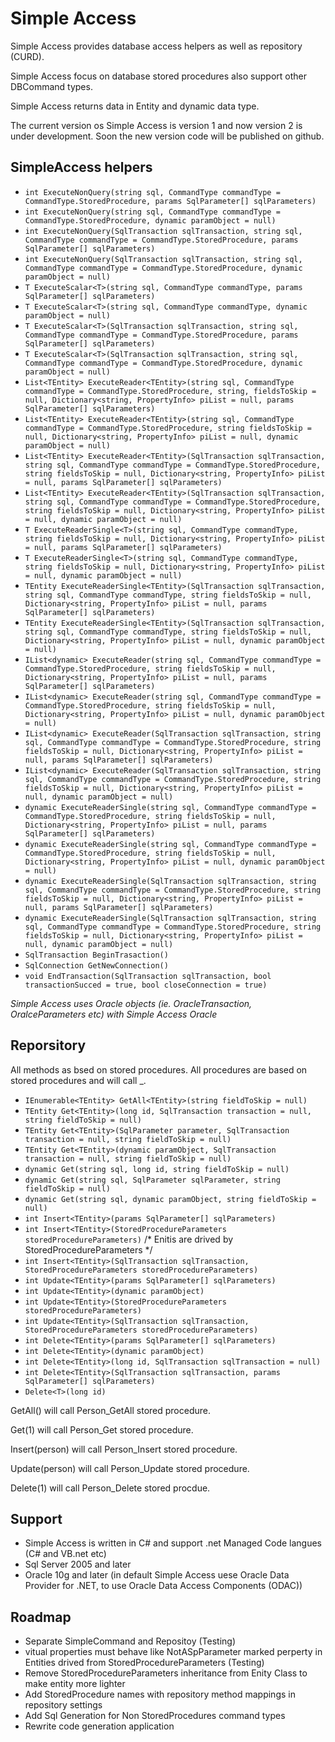 # Simple Access
Simple Access provides database access helpers as well as repository (CURD).

Simple Access focus on database stored procedures also support other DBCommand types.

Simple Access returns data in Entity and dynamic data type.

The current version os Simple Access is version 1 and now version 2 is under development. Soon the new version code will be published on github.

## SimpleAccess helpers
- `int ExecuteNonQuery(string sql, CommandType commandType = CommandType.StoredProcedure, params SqlParameter[] sqlParameters)`
- `int ExecuteNonQuery(string sql, CommandType commandType = CommandType.StoredProcedure, dynamic paramObject = null)`
- `int ExecuteNonQuery(SqlTransaction sqlTransaction, string sql, CommandType commandType = CommandType.StoredProcedure, params SqlParameter[] sqlParameters)`
- `int ExecuteNonQuery(SqlTransaction sqlTransaction, string sql, CommandType commandType = CommandType.StoredProcedure, dynamic paramObject = null)`
- `T ExecuteScalar<T>(string sql, CommandType commandType, params SqlParameter[] sqlParameters)`
- `T ExecuteScalar<T>(string sql, CommandType commandType, dynamic paramObject = null)`
- `T ExecuteScalar<T>(SqlTransaction sqlTransaction, string sql, CommandType commandType = CommandType.StoredProcedure, params SqlParameter[] sqlParameters)`
- `T ExecuteScalar<T>(SqlTransaction sqlTransaction, string sql, CommandType commandType = CommandType.StoredProcedure, dynamic paramObject = null)`
- `List<TEntity> ExecuteReader<TEntity>(string sql, CommandType commandType = CommandType.StoredProcedure, string, fieldsToSkip = null, Dictionary<string, PropertyInfo> piList = null, params SqlParameter[] sqlParameters)`
- `List<TEntity> ExecuteReader<TEntity>(string sql, CommandType commandType = CommandType.StoredProcedure, string fieldsToSkip = null, Dictionary<string, PropertyInfo> piList = null, dynamic paramObject = null)`
- `List<TEntity> ExecuteReader<TEntity>(SqlTransaction sqlTransaction, string sql, CommandType commandType = CommandType.StoredProcedure, string fieldsToSkip = null, Dictionary<string, PropertyInfo> piList = null, params SqlParameter[] sqlParameters)`
- `List<TEntity> ExecuteReader<TEntity>(SqlTransaction sqlTransaction, string sql, CommandType commandType = CommandType.StoredProcedure, string fieldsToSkip = null, Dictionary<string, PropertyInfo> piList = null, dynamic paramObject = null)`
- `T ExecuteReaderSingle<T>(string sql, CommandType commandType, string fieldsToSkip = null, Dictionary<string, PropertyInfo> piList = null, params SqlParameter[] sqlParameters)`
- `T ExecuteReaderSingle<T>(string sql, CommandType commandType, string fieldsToSkip = null, Dictionary<string, PropertyInfo> piList = null, dynamic paramObject = null)`
- `TEntity ExecuteReaderSingle<TEntity>(SqlTransaction sqlTransaction, string sql, CommandType commandType, string fieldsToSkip = null, Dictionary<string, PropertyInfo> piList = null, params SqlParameter[] sqlParameters)`
- `TEntity ExecuteReaderSingle<TEntity>(SqlTransaction sqlTransaction, string sql, CommandType commandType, string fieldsToSkip = null, Dictionary<string, PropertyInfo> piList = null, dynamic paramObject = null)` 
- `IList<dynamic> ExecuteReader(string sql, CommandType commandType = CommandType.StoredProcedure, string fieldsToSkip = null, Dictionary<string, PropertyInfo> piList = null, params SqlParameter[] sqlParameters)`
- `IList<dynamic> ExecuteReader(string sql, CommandType commandType = CommandType.StoredProcedure, string fieldsToSkip = null, Dictionary<string, PropertyInfo> piList = null, dynamic paramObject = null)`
- `IList<dynamic> ExecuteReader(SqlTransaction sqlTransaction, string sql, CommandType commandType = CommandType.StoredProcedure, string fieldsToSkip = null, Dictionary<string, PropertyInfo> piList = null, params SqlParameter[] sqlParameters)`
- `IList<dynamic> ExecuteReader(SqlTransaction sqlTransaction, string sql, CommandType commandType = CommandType.StoredProcedure, string fieldsToSkip = null, Dictionary<string, PropertyInfo> piList = null, dynamic paramObject = null)`
- `dynamic ExecuteReaderSingle(string sql, CommandType commandType = CommandType.StoredProcedure, string fieldsToSkip = null, Dictionary<string, PropertyInfo> piList = null, params SqlParameter[] sqlParameters)`
- `dynamic ExecuteReaderSingle(string sql, CommandType commandType = CommandType.StoredProcedure, string fieldsToSkip = null, Dictionary<string, PropertyInfo> piList = null, dynamic paramObject = null)`
- `dynamic ExecuteReaderSingle(SqlTransaction sqlTransaction, string sql, CommandType commandType = CommandType.StoredProcedure, string fieldsToSkip = null, Dictionary<string, PropertyInfo> piList = null, params SqlParameter[] sqlParameters)`
- `dynamic ExecuteReaderSingle(SqlTransaction sqlTransaction, string sql, CommandType commandType = CommandType.StoredProcedure, string fieldsToSkip = null, Dictionary<string, PropertyInfo> piList = null, dynamic paramObject = null)`
- `SqlTransaction BeginTrasaction()`
- `SqlConnection GetNewConnection()`
-  `void EndTransaction(SqlTransaction sqlTransaction, bool transactionSucced = true, bool closeConnection = true)`

*Simple Access uses Oracle objects (ie. OracleTransaction, OralceParameters etc) with Simple Access Oracle*


## Reporsitory
All methods as bsed on stored procedures. All procedures are based on stored procedures and will call <IEntity>_<MethodName>.
- `IEnumerable<TEntity> GetAll<TEntity>(string fieldToSkip = null)`  
- `TEntity Get<TEntity>(long id, SqlTransaction transaction = null, string fieldToSkip = null)`
- `TEntity Get<TEntity>(SqlParameter parameter, SqlTransaction transaction = null, string fieldToSkip = null)`
- `TEntity Get<TEntity>(dynamic paramObject, SqlTransaction transaction = null, string fieldToSkip = null)`
- `dynamic Get(string sql, long id, string fieldToSkip = null)`
- `dynamic Get(string sql, SqlParameter sqlParameter, string fieldToSkip = null)`
- `dynamic Get(string sql, dynamic paramObject, string fieldToSkip = null)`
- `int Insert<TEntity>(params SqlParameter[] sqlParameters)`
- `int Insert<TEntity>(StoredProcedureParameters storedProcedureParameters)` /* Enitis are drived by StoredProcedureParameters */
- `int Insert<TEntity>(SqlTransaction sqlTransaction, StoredProcedureParameters storedProcedureParameters)`
- `int Update<TEntity>(params SqlParameter[] sqlParameters)`
- `int Update<TEntity>(dynamic paramObject)`
- `int Update<TEntity>(StoredProcedureParameters storedProcedureParameters)`
- `int Update<TEntity>(SqlTransaction sqlTransaction, StoredProcedureParameters storedProcedureParameters)`
- `int Delete<TEntity>(params SqlParameter[] sqlParameters)`
- `int Delete<TEntity>(dynamic paramObject)`
- `int Delete<TEntity>(long id, SqlTransaction sqlTransaction = null)`
- `int Delete<TEntity>(SqlTransaction sqlTransaction, params SqlParameter[] sqlParameters)`
- `Delete<T>(long id)`

GetAll<Person>() will call Person_GetAll stored procedure.

Get<Person>(1) will call Person_Get stored procedure.

Insert<Person>(person) will call Person_Insert stored procedure.

Update<Person>(person) will call Person_Update stored procedure.

Delete(1) will call Person_Delete stored procdue.

## Support
- Simple Access is written in C# and support .net Managed Code langues (C# and VB.net etc)
- Sql Server 2005 and later
- Oracle 10g and later (in default Simple Access uese Oracle Data Provider for .NET, to use Oracle Data Access Components (ODAC))

## Roadmap
- Separate SimpleCommand and Repositoy (Testing)
- vitual properties must behave like NotASpParameter marked perperty in Entities drived from StoredProcedureParameters (Testing)
- Remove StoredProcedureParameters inheritance from Enity Class to make entity more lighter
- Add StoredProcedure names with repository method mappings in repository settings
- Add Sql Generation for Non StoredProcedures command types
- Rewrite code generation application
